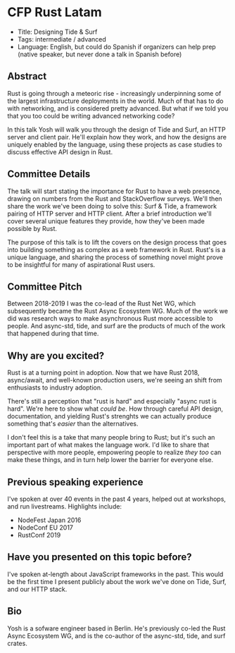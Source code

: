 # CFP Rust Latam

- Title: Designing Tide & Surf
- Tags: intermediate / advanced
- Language: English, but could do Spanish if organizers can help prep (native
    speaker, but never done a talk in Spanish before)

## Abstract

Rust is going through a meteoric rise - increasingly underpinning some of the
largest infrastructure deployments in the world. Much of that has to do with
networking, and is considered pretty advanced. But what if we told you that
you too could be writing advanced networking code?

In this talk Yosh will walk you through the design of Tide and Surf, an HTTP
server and client pair. He'll explain how they work, and how the designs are
uniquely enabled by the language, using these projects as case studies to
discuss effective API design in Rust.

## Committee Details

The talk will start stating the importance for Rust to have a web presence,
drawing on numbers from the Rust and StackOverflow surveys. We'll then share
the work we've been doing to solve this: Surf & Tide, a framework pairing of
HTTP server and HTTP client. After a brief introduction we'll cover several
unique features they provide, how they've been made possible by Rust.

The purpose of this talk is to lift the covers on the design process that
goes into building something as complex as a web framework in Rust. Rust's is
a unique language, and sharing the process of something novel might prove to
be insightful for many of aspirational Rust users.

## Committee Pitch

Between 2018-2019 I was the co-lead of the Rust Net WG, which subsequently
became the Rust Async Ecosystem WG. Much of the work we did was research ways
to make asynchronous Rust more accessible to people. And async-std, tide, and
surf are the products of much of the work that happened during that time.

## Why are you excited?

Rust is at a turning point in adoption. Now that we have Rust 2018,
async/await, and well-known production users, we're seeing an shift from
enthusiasts to industry adoption.

There's still a perception that "rust is hard" and especially "async rust is
hard". We're here to show what *could be*. How through careful API design,
documentation, and yielding Rust's strenghts we can actually produce
something that's *easier* than the alternatives.

I don't feel this is a take that many people bring to Rust; but it's such an
important part of what makes the language work. I'd like to share that
perspective with more people, empowering people to realize *they too* can
make these things, and in turn help lower the barrier for everyone else.

## Previous speaking experience

I've spoken at over 40 events in the past 4 years, helped out at workshops,
and run livestreams. Highlights include:

- NodeFest Japan 2016
- NodeConf EU 2017
- RustConf 2019

## Have you presented on this topic before?

I've spoken at-length about JavaScript frameworks in the past. This would be
the first time I present publicly about the work we've done on Tide, Surf,
and our HTTP stack.

## Bio

Yosh is a sofware engineer based in Berlin. He's previously co-led the Rust
Async Ecosystem WG, and is the co-author of the async-std, tide, and surf
crates.
